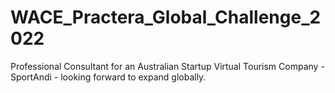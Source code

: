 # WACE_Practera_Global_Challenge_2022
Professional Consultant for an Australian Startup Virtual Tourism Company - SportAndi - looking forward to expand globally.
